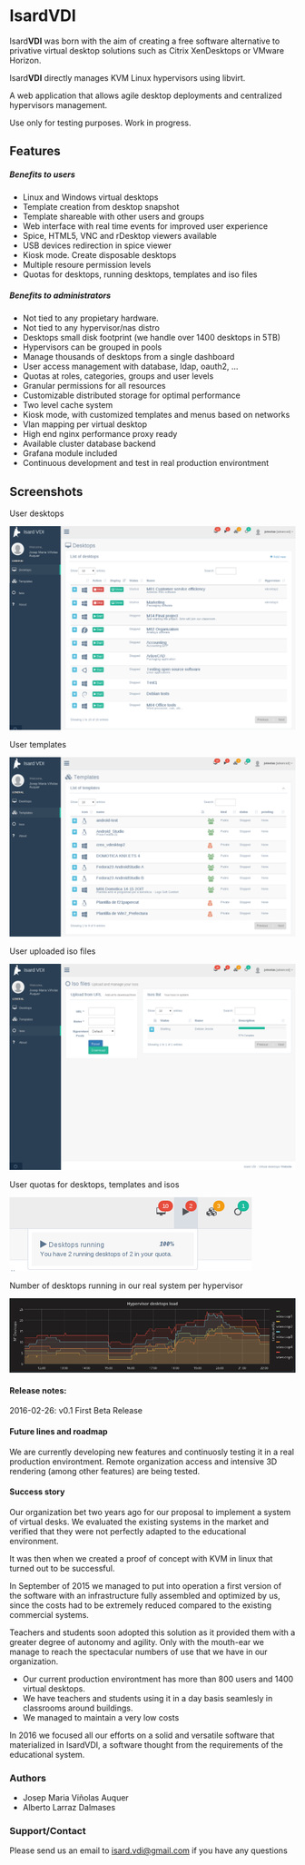 # Isard**VDI**
Isard**VDI** was born with the aim of creating a free software alternative to privative virtual desktop solutions such as Citrix XenDesktops or VMware Horizon.

Isard**VDI** directly manages KVM Linux hypervisors using libvirt.

A web application that allows agile desktop deployments and centralized hypervisors management.

Use only for testing purposes. Work in progress. 

## Features
##### Benefits to users
+ Linux and Windows virtual desktops
+ Template creation from desktop snapshot
+ Template shareable with other users and groups
+ Web interface with real time events for improved user experience
+ Spice, HTML5, VNC and rDesktop viewers available
+ USB devices redirection in spice viewer
+ Kiosk mode. Create disposable desktops
+ Multiple resoure permission levels
+ Quotas for desktops, running desktops, templates and iso files

##### Benefits to administrators
+ Not tied to any propietary hardware.
+ Not tied to any hypervisor/nas distro
+ Desktops small disk footprint (we handle over 1400 desktops in 5TB)
+ Hypervisors can be grouped in pools
+ Manage thousands of desktops from a single dashboard
+ User access management with database, ldap, oauth2, ...
+ Quotas at roles, categories, groups and user levels
+ Granular permissions for all resources
+ Customizable distributed storage for optimal performance
+ Two level cache system
+ Kiosk mode, with customized templates and menus based on networks
+ Vlan mapping per virtual desktop
+ High end nginx performance proxy ready
+ Available cluster database backend
+ Grafana module included
+ Continuous development and test in real production environtment

## Screenshots
User desktops

![Desktops](content/img/isard_desktops.png)

User templates

![Templates](content/img/isard_templates.png)

User uploaded iso files

![Isos](content/img/isard_isos.png)

User quotas for desktops, templates and isos

![Quotas](content/img/isard_quotas.png)

Number of desktops running in our real system per hypervisor

![Load](content/img/isard_dayload.png)


#### Release notes:

2016-02-26: v0.1 First Beta Release 

#### Future lines and roadmap

We are currently developing new features and continuosly testing it in a real production environtment.
Remote organization access and intensive 3D rendering (among other features) are being tested.

#### Success story

Our organization bet two years ago for our proposal to implement a system of virtual desks. We evaluated the existing systems in the market and verified that they were not perfectly adapted to the educational environment.

It was then when we created a proof of concept with KVM in linux that turned out to be successful.

In September of 2015 we managed to put into operation a first version of the software with an infrastructure fully assembled and optimized by us, since the costs had to be extremely reduced compared to the existing commercial systems.

Teachers and students soon adopted this solution as it provided them with a greater degree of autonomy and agility. Only with the mouth-ear we manage to reach the spectacular numbers of use that we have in our organization.

+ Our current production environtment has more than 800 users and 1400 virtual desktops. 
+ We have teachers and students using it in a day basis seamlesly in classrooms around buildings.
+ We managed to maintain a very low costs

In 2016 we focused all our efforts on a solid and versatile software that materialized in IsardVDI, a software thought from the requirements of the educational system. 

### Authors
+ Josep Maria Viñolas Auquer
+ Alberto Larraz Dalmases

### Support/Contact
Please send us an email to isard.vdi@gmail.com if you have any questions 
